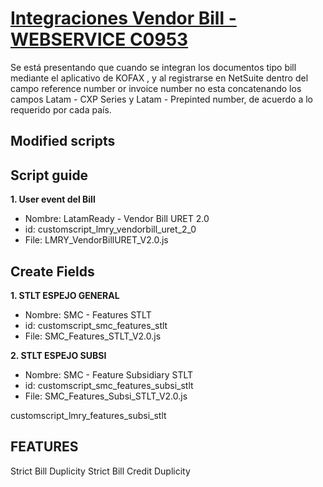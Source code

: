 # [Integraciones Vendor Bill - WEBSERVICE C0953](https://docs.google.com/document/d/1L4vaIoN9b8voQEXyToS50t2CXdpPb8Jo_jtPEGSIj5w/edit)

Se está presentando que cuando se integran los documentos tipo bill mediante el aplicativo de KOFAX , y al registrarse en NetSuite dentro del campo reference number or invoice number no esta concatenando los campos Latam - CXP Series y Latam - Prepinted number, de acuerdo a lo requerido por cada país.

## Modified scripts




## Script guide

**1. User event del Bill**
- 	Nombre: LatamReady - Vendor Bill URET 2.0
- 	id: customscript_lmry_vendorbill_uret_2_0
- 	File: LMRY_VendorBillURET_V2.0.js

## Create Fields 

**1. STLT ESPEJO GENERAL**
- 	Nombre: SMC - Features STLT
- 	id: customscript_smc_features_stlt
- 	File: SMC_Features_STLT_V2.0.js

**2. STLT ESPEJO SUBSI**
- 	Nombre: SMC - Feature Subsidiary STLT
- 	id: customscript_smc_features_subsi_stlt
- 	File: SMC_Features_Subsi_STLT_V2.0.js

customscript_lmry_features_subsi_stlt


## FEATURES

Strict Bill Duplicity
Strict Bill Credit Duplicity

    




















